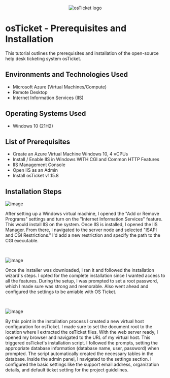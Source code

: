 <p align="center">
<img src="https://i.imgur.com/Clzj7Xs.png" alt="osTicket logo"/>
</p>

<h1>osTicket - Prerequisites and Installation</h1>
This tutorial outlines the prerequisites and installation of the open-source help desk ticketing system osTicket.<br />


<h2>Environments and Technologies Used</h2>

- Microsoft Azure (Virtual Machines/Compute)
- Remote Desktop
- Internet Information Services (IIS)

<h2>Operating Systems Used </h2>

- Windows 10</b> (21H2)

<h2>List of Prerequisites</h2>

- Create an Azure Virtual Machine Windows 10, 4 vCPUs
- Install / Enable IIS in Windows WITH CGI and Common HTTP Features
- IIS Management Console
- Open IIS as an Admin
- Install osTicket v1.15.8

<h2>Installation Steps</h2>


![image](https://github.com/mkpene/osticket-prereqs/assets/142267681/b5cf0da2-a2af-4e53-9f31-7f1cf1dac131)

<p>
After setting up a Windows virtual machine, I opened the "Add or Remove Programs" settings and turn on the "Internet Information Services" feature. This would install IIS on the system. Once IIS is installed, I opened the IIS Manager. From there, I navigated to the server node and selected "ISAPI and CGI Restrictions." I'd add a new restriction and specify the path to the CGI executable. 
</p>
<br />


![image](https://github.com/mkpene/osticket-prereqs/assets/142267681/fe2d6f1f-b6ed-4d4d-8072-da4ca548b59a)

<p>
Once the installer was downloaded, I ran it and followed the installation wizard's steps. I opted for the complete installation since I wanted access to all the features. During the setup, I was prompted to set a root password, which I made sure was strong and memorable. Also went ahead and configured the settings to be amiable with OS Ticket.
</p>
<br />


![image](https://github.com/mkpene/osticket-prereqs/assets/142267681/6f0af408-ce3d-490e-94ac-32d09a427057)

<p>
By this point in the installation process I created a new virtual host configuration for osTicket. I made sure to set the document root to the location where I extracted the osTicket files. With the web server ready, I opened my browser and navigated to the URL of my virtual host. This triggered osTicket's installation script. I followed the prompts, setting the appropriate database information (database name, user, password) when prompted. The script automatically created the necessary tables in the database. Inside the admin panel, I navigated to the settings section. I configured the basic settings like the support email address, organization details, and default ticket setting for the project guidelines.
</p>
<br />
